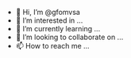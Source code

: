 - 👋 Hi, I’m @gfomvsa
- 👀 I’m interested in ...
- 🌱 I’m currently learning ...
- 💞️ I’m looking to collaborate on ...
- 📫 How to reach me ...

<!---
gfomvsa/gfomvsa is a ✨ special ✨ repository because its `README.md` (this file) appears on your GitHub profile.
You can click the Preview link to take a look at your changes.
--->
